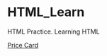 # HTML_Learn

HTML Practice. Learning HTML


<a href="https://htmlpreview.github.io/?https://github.com/Sudeep-Sharma0-0/HTML_Learn/blob/master/pricecard.html">Price Card</a>
